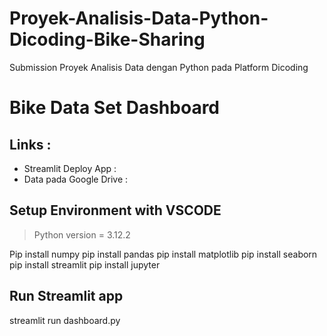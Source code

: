 # Proyek-Analisis-Data-Python-Dicoding-Bike-Sharing
Submission Proyek Analisis Data dengan Python pada Platform Dicoding

# Bike Data Set Dashboard
## Links :
- Streamlit Deploy App :
- Data pada Google Drive :

## Setup Environment with VSCODE
>Python version = 3.12.2

Pip install numpy
pip install pandas
pip install matplotlib
pip install seaborn
pip install streamlit
pip install jupyter

## Run Streamlit app

streamlit run dashboard.py
